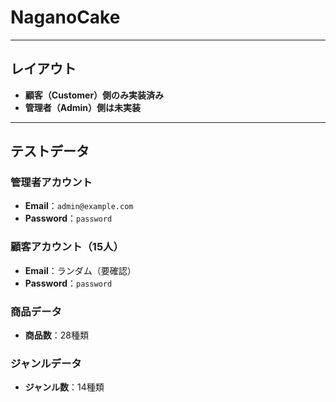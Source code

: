 # NaganoCake
---

## レイアウト
- **顧客（Customer）側のみ実装済み**
- **管理者（Admin）側は未実装**

---

## テストデータ

### 管理者アカウント
- **Email**：`admin@example.com`
- **Password**：`password`

### 顧客アカウント（15人）
- **Email**：ランダム（要確認）
- **Password**：`password`

### 商品データ
- **商品数**：28種類

### ジャンルデータ
- **ジャンル数**：14種類

